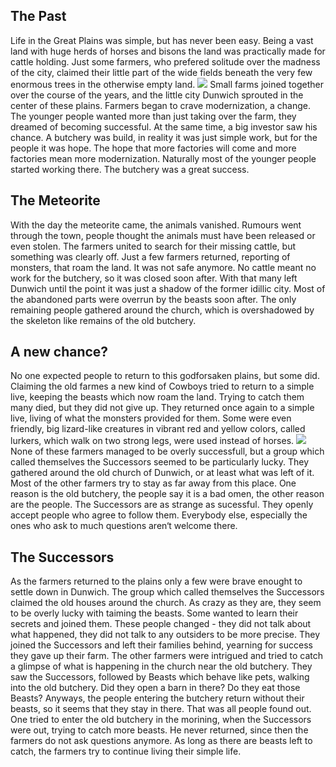 ## The Past
Life in the Great Plains was simple, but has never been easy. Being a vast land with huge herds of horses and bisons the land was practically made for cattle holding. Just some farmers, who prefered solitude over the madness of the city, claimed their little part of the wide fields beneath the very few enormous trees in the otherwise empty land.
![](https://cdn.pixabay.com/photo/2018/06/12/19/09/fantasy-3471234_960_720.jpg)
Small farms joined together over the course of the years, and the little city Dunwich sprouted in the center of these plains. Farmers began to crave modernization, a change. The younger people wanted more than just taking over the farm, they dreamed of becoming successful. At the same time, a big investor saw his chance. A butchery was build, in reality it was just simple work, but for the people it was hope. The hope that more factories will come and more factories mean more modernization. Naturally most of the younger people started working there. The butchery was a great success.

## The Meteorite
With the day the meteorite came, the animals vanished. Rumours went through the town, people thought the animals must have been released or even stolen. The farmers united to search for their missing cattle, but something was clearly off. Just a few farmers returned, reporting of monsters, that roam the land. It was not safe anymore. No cattle meant no work for the butchery, so it was closed soon after. With that many left Dunwich until the point it was just a shadow of the former idillic city. Most of the abandoned parts were overrun by the beasts soon after. The only remaining people gathered around the church, which is overshadowed by the skeleton like remains of the old butchery.

## A new chance?
No one expected people to return to this godforsaken plains, but some did. Claiming the old farmes a new kind of Cowboys tried to return to a simple live, keeping the beasts which now roam the land. Trying to catch them many died, but they did not give up. They returned once again to a simple live, living of what the monsters provided for them. Some were even friendly, big lizard-like creatures in vibrant red and yellow colors, called lurkers, which walk on two strong legs, were used instead of horses. 
![](https://images-wixmp-ed30a86b8c4ca887773594c2.wixmp.com/f/85b553e1-68c2-41dc-91e0-3be3c7a0bfc1/d8o0nbq-91b9c2c3-a3ff-403d-a5a9-6951ae6bcced.png?token=eyJ0eXAiOiJKV1QiLCJhbGciOiJIUzI1NiJ9.eyJzdWIiOiJ1cm46YXBwOiIsImlzcyI6InVybjphcHA6Iiwib2JqIjpbW3sicGF0aCI6IlwvZlwvODViNTUzZTEtNjhjMi00MWRjLTkxZTAtM2JlM2M3YTBiZmMxXC9kOG8wbmJxLTkxYjljMmMzLWEzZmYtNDAzZC1hNWE5LTY5NTFhZTZiY2NlZC5wbmcifV1dLCJhdWQiOlsidXJuOnNlcnZpY2U6ZmlsZS5kb3dubG9hZCJdfQ.FQ_7HBUdxLfncO6VGA2LrpHk6NEgmE-Jo8kOtfb5Z6k)
None of these farmers managed to be overly successfull, but a group which called themselves the Successors seemed to be particularly lucky. They gathered around the old church of Dunwich, or at least what was left of it. Most of the other farmers try to stay as far away from this place. One reason is the old butchery, the people say it is a bad omen, the other reason are the people. The Successors are as strange as sucessful. They openly accept people who agree to follow them. Everybody else, especially the ones who ask to much questions aren‘t welcome there.

## The Successors
As the farmers returned to the plains only a few were brave enought to settle down in Dunwich. The group which called themselves the Successors claimed the old houses around the church. As crazy as they are, they seem to be overly lucky with taiming the beasts. Some wanted to learn their secrets and joined them. These people changed - they did not talk about what happened, they did not talk to any outsiders to be more precise. They joined the Successors and left their families behind, yearning for success they gave up their farm. The other farmers were intrigued and tried to catch a glimpse of what is happening in the church near the old butchery. They saw the Successors, followed by Beasts which behave like pets, walking into the old butchery. Did they open a barn in there? Do they eat those Beasts? Anyways, the people entering the butchery return without their beasts, so it seems that they stay in there. That was all people found out. One tried to enter the old butchery in the morining, when the Successors were out, trying to catch more beasts. He never returned, since then the farmers do not ask questions anymore. As long as there are beasts left to catch, the farmers try to continue living their simple life.